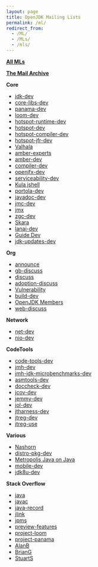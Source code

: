 ```yaml
---
layout: page
title: OpenJDK Mailing Lists
permalink: /ml/
redirect_from:
  - /ML/
  - /MLs/
  - /mls/
---
```

**[All MLs](http://mail.openjdk.java.net/mailman/listinfo)**

**[The Mail Archive](https://www.mail-archive.com)**

**Core**

* [jdk-dev](https://mail.openjdk.java.net/pipermail/jdk-dev/)
* [core-libs-dev](https://mail.openjdk.java.net/pipermail/core-libs-dev/)
* [panama-dev](https://mail.openjdk.java.net/pipermail/panama-dev/)
* [loom-dev](https://mail.openjdk.java.net/pipermail//loom-dev)
* [hotspot-runtime-dev](https://mail.openjdk.java.net/pipermail/hotspot-runtime-dev/)
* [hotspot-dev](https://mail.openjdk.java.net/pipermail/hotspot-dev/)
* [hotspot-compiler-dev](https://mail.openjdk.java.net/pipermail/hotspot-compiler-dev/)
* [hotspot-jfr-dev](https://mail.openjdk.java.net/pipermail/hotspot-jfr-dev)
* [Valhala](https://mail.openjdk.java.net/pipermail/valhalla-dev/)
* [amber-experts](https://mail.openjdk.java.net/pipermail/amber-spec-experts/)
* [amber-dev](https://mail.openjdk.java.net/pipermail/amber-dev/)
* [compiler-dev](https://mail.openjdk.java.net/pipermail/compiler-dev/)
* [openjfx-dev](https://mail.openjdk.java.net/pipermail/openjfx-dev)
* [serviceability-dev](https://mail.openjdk.java.net/pipermail/serviceability-dev/)
* [Kula jshell](https://mail.openjdk.java.net/pipermail/kulla-dev/)
* [portola-dev](https://mail.openjdk.java.net/pipermail/portola-dev/)
* [javadoc-dev](https://mail.openjdk.java.net/pipermail/javadoc-dev/)
* [jmc-dev](https://mail.openjdk.java.net/pipermail/jmc-dev/)
* [jmx](https://mail.openjdk.java.net/pipermail/jmx-dev/)
* [zgc-dev](https://mail.openjdk.java.net/pipermail/zgc-dev/)
* [Skara](https://mail.openjdk.java.net/pipermail/skara-dev)
* [lanai-dev](https://mail.openjdk.java.net/pipermail/lanai-dev/)
* [Guide Dev](https://mail.openjdk.java.net/pipermail/guide-dev/)
* [jdk-updates-dev](https://mail.openjdk.java.net/pipermail/jdk-updates-dev)


**Org**

* [announce](https://mail.openjdk.java.net/pipermail/announce/)
* [gb-discuss](https://mail.openjdk.java.net/pipermail/gb-discuss/) 
* [discuss](https://mail.openjdk.java.net/pipermail//discuss)
* [adoption-discuss](https://mail.openjdk.java.net/pipermail/adoption-discuss/)
* [Vulnerability](https://mail.openjdk.java.net/pipermail/vuln-announce)
* [build-dev](https://mail.openjdk.java.net/pipermail/build-dev/)
* [OpenJDK Members](https://mail.openjdk.java.net/pipermail/members/)
* [web-discuss](https://mail.openjdk.java.net/pipermail/web-discuss/)

**Network**
* [net-dev](https://mail.openjdk.java.net/pipermail/net-dev/)
* [nio-dev](https://mail.openjdk.java.net/pipermail/nio-dev/)


**CodeTools**
* [code-tools-dev](https://mail.openjdk.java.net/pipermail/code-tools-dev)
* [jmh-dev](https://mail.openjdk.java.net/pipermail/jmh-dev/)
* [jmh-jdk-microbenchmarks-dev](https://mail.openjdk.java.net/pipermail/jmh-jdk-microbenchmarks-dev/)
* [asmtools-dev](https://mail.openjdk.java.net/pipermail/asmtools-dev)
* [doccheck-dev](https://mail.openjdk.java.net/pipermail/doccheck-dev/)
* [jcov-dev](https://mail.openjdk.java.net/pipermail/jcov-dev/)
* [jemmy-dev](https://mail.openjdk.java.net/pipermail/jemmy-dev/)
* [jol-dev](https://mail.openjdk.java.net/pipermail/jol-dev/)
* [jtharness-dev](https://mail.openjdk.java.net/pipermail/jtharness-dev/)
* [jtreg-dev](https://mail.openjdk.java.net/pipermail/jtreg-dev/)
* [jtreg-use](https://mail.openjdk.java.net/pipermail/jtreg-use/)


**Various**
* [Nashorn](https://mail.openjdk.java.net/pipermail/nashorn-dev/)
* [distro-pkg-dev](https://mail.openjdk.java.net/pipermail/distro-pkg-dev/)
* [Metropolis Java on Java](https://mail.openjdk.java.net/pipermail/metropolis-dev/)
* [mobile-dev](https://mail.openjdk.java.net/pipermail/mobile-dev/)
* [jdk8u-dev](https://mail.openjdk.java.net/pipermail/jdk8u-dev/)


**Stack Overflow**
* [java](https://stackoverflow.com/questions/tagged/java)
* [javac](https://stackoverflow.com/questions/tagged/javac)
* [java-record](https://stackoverflow.com/questions/tagged/java-record)
* [jlink](https://stackoverflow.com/questions/tagged/jlink)
* [jpms](https://stackoverflow.com/questions/tagged/java-platform-module-system)
* [preview-features](https://stackoverflow.com/questions/tagged/preview-feature)
* [project-loom](https://stackoverflow.com/questions/tagged/project-loom)
* [project-panama](https://stackoverflow.com/questions/tagged/project-panama)
* [AlanB](https://stackoverflow.com/users/7463126/alan-bateman)
* [BrianG](https://stackoverflow.com/users/3553087/brian-goetz)
* [StuartS](https://stackoverflow.com/users/1441122/stuart-marks)



